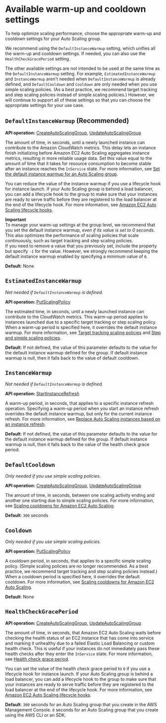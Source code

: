 # Available warm\-up and cooldown settings<a name="consolidated-view-of-warm-up-and-cooldown-settings"></a>

To help optimize scaling performance, choose the appropriate warm\-up and cooldown settings for your Auto Scaling group\. 

We recommend using the `DefaultInstanceWarmup` setting, which unifies all the warm\-up and cooldown settings\. If needed, you can also use the `HealthCheckGracePeriod` setting\.

The other available settings are not intended to be used at the same time as the `DefaultInstanceWarmup` setting\. For example, `EstimatedInstanceWarmup` and `InstanceWarmup` aren't needed when `DefaultInstanceWarmup` is already defined, and `DefaultCooldown` and `Cooldown` are only needed when you use simple scaling policies\. \(As a best practice, we recommend target tracking and step scaling policies instead of simple scaling policies\.\) However, we will continue to support all of these settings so that you can choose the appropriate settings for your use case\. 

## `DefaultInstanceWarmup` \(Recommended\)<a name="consolidated-view-default-instance-warm-up"></a>

**API operation:** [CreateAutoScalingGroup](https://docs.aws.amazon.com/autoscaling/ec2/APIReference/API_CreateAutoScalingGroup.html), [UpdateAutoScalingGroup](https://docs.aws.amazon.com/autoscaling/ec2/APIReference/API_UpdateAutoScalingGroup.html)

The amount of time, in seconds, until a newly launched instance can contribute to the Amazon CloudWatch metrics\. This delay lets an instance finish initializing before Amazon EC2 Auto Scaling aggregates instance metrics, resulting in more reliable usage data\. Set this value equal to the amount of time that it takes for resource consumption to become stable after an instance reaches the `InService` state\. For more information, see [Set the default instance warmup for an Auto Scaling group](ec2-auto-scaling-default-instance-warmup.md)\.

You can reduce the value of the instance warmup if you use a lifecycle hook for instance launch\. If your Auto Scaling group is behind a load balancer, you can add a lifecycle hook to the group to make sure that your instances are ready to serve traffic before they are registered to the load balancer at the end of the lifecycle hook\. For more information, see [Amazon EC2 Auto Scaling lifecycle hooks](lifecycle-hooks.md)\.

**Important**  
To manage your warm\-up settings at the group level, we recommend that you set the default instance warmup, *even if its value is set to 0 seconds*\. This also optimizes the performance of scaling policies that scale continuously, such as target tracking and step scaling policies\.   
If you need to remove a value that you previously set, include the property but specify `-1` for the value\. However, we strongly recommend keeping the default instance warmup enabled by specifying a minimum value of `0`\.

**Default**: None 

## `EstimatedInstanceWarmup`<a name="consolidated-view-estimated-instance-warm-up"></a>

*Not needed if `DefaultInstanceWarmup` is defined\.*

**API operation:** [PutScalingPolicy](https://docs.aws.amazon.com/autoscaling/ec2/APIReference/API_PutScalingPolicy.html)

The estimated time, in seconds, until a newly launched instance can contribute to the CloudWatch metrics\. This warm\-up period applies to instances launched due to a specific target tracking or step scaling policy\. When a warm\-up period is specified here, it overrides the default instance warmup\. For more information, see [Target tracking scaling policies](as-scaling-target-tracking.md) and [Step and simple scaling policies](as-scaling-simple-step.md)\.

**Default**: If not defined, the value of this parameter defaults to the value for the default instance warmup defined for the group\. If default instance warmup is null, then it falls back to the value of default cooldown\.

## `InstanceWarmup`<a name="consolidated-view-instance-warm-up"></a>

*Not needed if `DefaultInstanceWarmup` is defined\.*

**API operation:** [StartInstanceRefresh](https://docs.aws.amazon.com/autoscaling/ec2/APIReference/API_StartInstanceRefresh.html)

A warm\-up period, in seconds, that applies to a specific instance refresh operation\. Specifying a warm\-up period when you start an instance refresh overrides the default instance warmup, but only for the current instance refresh\. For more information, see [Replace Auto Scaling instances based on an instance refresh](asg-instance-refresh.md)\.

**Default**: If not defined, the value of this parameter defaults to the value for the default instance warmup defined for the group\. If default instance warmup is null, then it falls back to the value of the health check grace period\.

## `DefaultCooldown`<a name="consolidated-view-default-cooldown"></a>

*Only needed if you use simple scaling policies\.*

**API operation:** [CreateAutoScalingGroup](https://docs.aws.amazon.com/autoscaling/ec2/APIReference/API_CreateAutoScalingGroup.html), [UpdateAutoScalingGroup](https://docs.aws.amazon.com/autoscaling/ec2/APIReference/API_UpdateAutoScalingGroup.html)

The amount of time, in seconds, between one scaling activity ending and another one starting due to simple scaling policies\. For more information, see [Scaling cooldowns for Amazon EC2 Auto Scaling](ec2-auto-scaling-scaling-cooldowns.md)\.

**Default**: `300` seconds

## `Cooldown`<a name="consolidated-view-cooldown"></a>

*Only needed if you use simple scaling policies\.*

**API operation:** [PutScalingPolicy](https://docs.aws.amazon.com/autoscaling/ec2/APIReference/API_PutScalingPolicy.html)

A cooldown period, in seconds, that applies to a specific simple scaling policy\. \(Simple scaling policies are no longer recommended\. As a best practice, we recommend target tracking and step scaling policies instead\.\) When a cooldown period is specified here, it overrides the default cooldown\. For more information, see [Scaling cooldowns for Amazon EC2 Auto Scaling](ec2-auto-scaling-scaling-cooldowns.md)\.

**Default**: None

## `HealthCheckGracePeriod`<a name="consolidated-view-health-check-grace-period"></a>

**API operation:** [CreateAutoScalingGroup](https://docs.aws.amazon.com/autoscaling/ec2/APIReference/API_CreateAutoScalingGroup.html), [UpdateAutoScalingGroup](https://docs.aws.amazon.com/autoscaling/ec2/APIReference/API_UpdateAutoScalingGroup.html)

The amount of time, in seconds, that Amazon EC2 Auto Scaling waits before checking the health status of an EC2 instance that has come into service and marking it unhealthy due to a failed Elastic Load Balancing or custom health check\. This is useful if your instances do not immediately pass these health checks after they enter the `InService` state\. For more information, see [Health check grace period](ec2-auto-scaling-health-checks.md#health-check-grace-period)\.

You can set the value of the health check grace period to `0` if you use a lifecycle hook for instance launch\. If your Auto Scaling group is behind a load balancer, you can add a lifecycle hook to the group to make sure that your instances are ready to serve traffic before they are registered to the load balancer at the end of the lifecycle hook\. For more information, see [Amazon EC2 Auto Scaling lifecycle hooks](lifecycle-hooks.md)\.

**Default**: `300` seconds for an Auto Scaling group that you create in the AWS Management Console\. `0` seconds for an Auto Scaling group that you create using the AWS CLI or an SDK\.